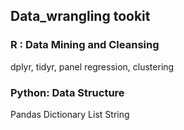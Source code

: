 ## Data_wrangling tookit

### R : Data Mining and Cleansing 
dplyr, tidyr, panel regression, clustering

### Python: Data Structure
Pandas
Dictionary
List
String
